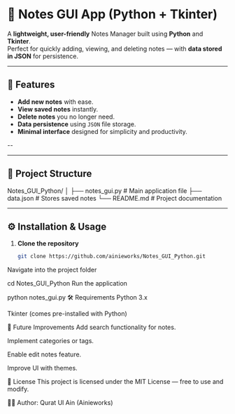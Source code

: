 # 📝 Notes GUI App (Python + Tkinter)

A **lightweight, user-friendly** Notes Manager built using **Python** and **Tkinter**.  
Perfect for quickly adding, viewing, and deleting notes — with **data stored in JSON** for persistence.

---

## 🚀 Features
- **Add new notes** with ease.
- **View saved notes** instantly.
- **Delete notes** you no longer need.
- **Data persistence** using `JSON` file storage.
- **Minimal interface** designed for simplicity and productivity.

--

---

## 📂 Project Structure
Notes_GUI_Python/
│
├── notes_gui.py # Main application file
├── data.json # Stores saved notes
└── README.md # Project documentation


---

## ⚙️ Installation & Usage

1. **Clone the repository**
   ```bash
   git clone https://github.com/ainieworks/Notes_GUI_Python.git
Navigate into the project folder


cd Notes_GUI_Python
Run the application


python notes_gui.py
🛠️ Requirements
Python 3.x

Tkinter (comes pre-installed with Python)

📌 Future Improvements
Add search functionality for notes.

Implement categories or tags.

Enable edit notes feature.

Improve UI with themes.

📄 License
This project is licensed under the MIT License — free to use and modify.

👩‍💻 Author: Qurat Ul Ain (Ainieworks)
